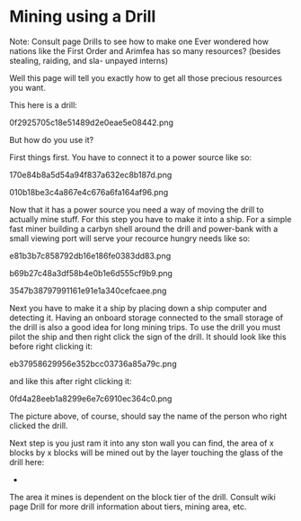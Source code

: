# Mining using a Drill
Note: Consult page Drills to see how to make one
Ever wondered how nations like the First Order and Arimfea has so many resources? (besides stealing, raiding, and sla- unpayed interns)

Well this page will tell you exactly how to get all those precious resources you want.

This here is a drill:

0f2925705c18e51489d2e0eae5e08442.png

But how do you use it?

First things first. You have to connect it to a power source like so:

170e84b8a5d54a94f837a632ec8b187d.png

010b18be3c4a867e4c676a6fa164af96.png

Now that it has a power source you need a way of moving the drill to actually mine stuff. For this step you have to make it into a ship. For a simple fast miner building a carbyn shell around the drill and power-bank with a small viewing port will serve your recource hungry needs like so:

e81b3b7c858792db16e186fe0383dd83.png

b69b27c48a3df58b4e0b1e6d555cf9b9.png

3547b38797991161e91e1a340cefcaee.png

Next you have to make it a ship by placing down a ship computer and detecting it. Having an onboard storage connected to the small storage of the drill is also a good idea for long mining trips. To use the drill you must pilot the ship and then right click the sign of the drill. It should look like this before right clicking it:

eb37958629956e352bcc03736a85a79c.png

and like this after right clicking it:

0fd4a28eeb1a8299e6e7c6910ec364c0.png

The picture above, of course, should say the name of the person who right clicked the drill.

Next step is you just ram it into any ston wall you can find, the area of x blocks by x blocks will be mined out by the layer touching the glass of the drill here:

-

The area it mines is dependent on the block tier of the drill. Consult wiki page Drill for more drill information about tiers, mining area, etc.